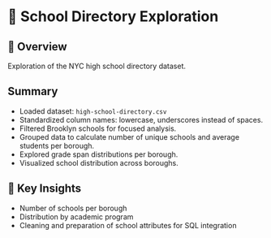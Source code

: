 # 🏢 School Directory Exploration

## 📌 Overview
Exploration of the NYC high school directory dataset. 

## Summary
- Loaded dataset: `high-school-directory.csv`  
- Standardized column names: lowercase, underscores instead of spaces.  
- Filtered Brooklyn schools for focused analysis.  
- Grouped data to calculate number of unique schools and average students per borough.  
- Explored grade span distributions per borough.  
- Visualized school distribution across boroughs.

## 🔑 Key Insights
- Number of schools per borough  
- Distribution by academic program  
- Cleaning and preparation of school attributes for SQL integration  
